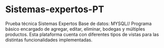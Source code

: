 # Sistemas-expertos-PT
Prueba técnica Sistemas Expertos
Base de datos: MYSQL//
Programa básico encargado de agregar, editar, eliminar, bodegas y múltiples productos. Esta plataforma cuenta con diferentes tipos de vistas para las distintas funcionalidades implementadas.
